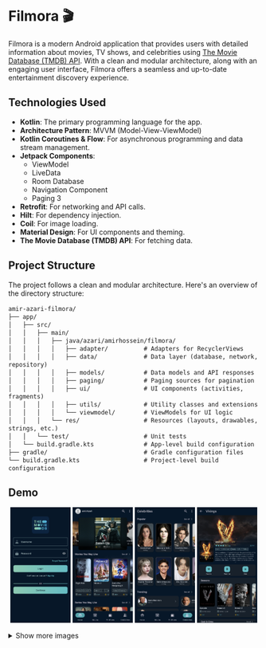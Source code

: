 # Filmora 🎬

Filmora is a modern Android application that provides users with detailed information about movies, TV shows, and celebrities using [The Movie Database (TMDB) API](https://developer.themoviedb.org/). With a clean and modular architecture, along with an engaging user interface, Filmora offers a seamless and up-to-date entertainment discovery experience.

## Technologies Used

- **Kotlin**: The primary programming language for the app.
- **Architecture Pattern**: MVVM (Model-View-ViewModel)
- **Kotlin Coroutines & Flow**: For asynchronous programming and data stream management.
- **Jetpack Components**:
    - ViewModel
    - LiveData
    - Room Database
    - Navigation Component
    - Paging 3
- **Retrofit**: For networking and API calls.
- **Hilt**: For dependency injection.
- **Coil**: For image loading.
- **Material Design**: For UI components and theming.
- **The Movie Database (TMDB) API**: For fetching data.

## Project Structure

The project follows a clean and modular architecture. Here's an overview of the directory structure:

```
amir-azari-filmora/
├── app/
│   ├── src/
│   │   ├── main/
│   │   │   ├── java/azari/amirhossein/filmora/
│   │   │   │   ├── adapter/          # Adapters for RecyclerViews
│   │   │   │   ├── data/             # Data layer (database, network, repository)
│   │   │   │   ├── models/           # Data models and API responses
│   │   │   │   ├── paging/           # Paging sources for pagination
│   │   │   │   ├── ui/               # UI components (activities, fragments)
│   │   │   │   ├── utils/            # Utility classes and extensions
│   │   │   │   └── viewmodel/        # ViewModels for UI logic
│   │   │   └── res/                  # Resources (layouts, drawables, strings, etc.)
│   │   └── test/                     # Unit tests
│   └── build.gradle.kts              # App-level build configuration
├── gradle/                           # Gradle configuration files
└── build.gradle.kts                  # Project-level build configuration
```

## Demo

<p align="center">
    <img src="/docs/screenshots/login screen.png" alt="Login Screen" width="24%" height="auto" />
    <img src="/docs/screenshots/home screen.png" alt="Home Screen" width="24%" height="auto" />
    <img src="/docs/screenshots/celebrities screen.png" alt="Celebrities Screen" width="24%" height="auto" />
    <img src="/docs/screenshots/tv show details.png" alt="tv show details Screen" width="24%" height="auto" />
</p>

<details>
<summary>Show more images</summary>

  <p align="center">
      <img src="/docs/screenshots/movies screen.png" alt="Movies Screen" width="24%" height="auto" />
      <img src="/docs/screenshots/tv shows screen.png" alt="tv shows Screen" width="24%" height="auto" />
      <img src="/docs/screenshots/search screen.png" alt="Search Screen" width="24%" height="auto" />
      <img src="/docs/screenshots/movie details.png" alt="movie details Screen" width="24%" height="auto" />
      <img src="/docs/screenshots/people deatils.png" alt="people deatils Screen" width="24%" height="auto" />
      <img src="/docs/screenshots/profile screen.png" alt="Profile Screen" width="24%" height="auto" />
      <img src="/docs/screenshots/movies taste screen.png" alt="Movies Taste Screen" width="24%" height="auto" />
      <img src="/docs/screenshots/series taste screen.png" alt="Series Taste Screen" width="24%" height="auto" />
  </p>

</details>
